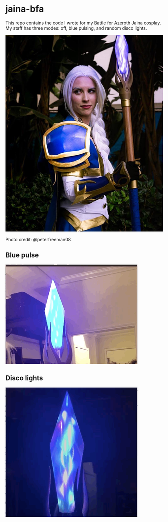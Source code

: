 # jaina-bfa
This repo contains the code I wrote for my Battle for Azeroth Jaina cosplay. My staff has three modes: off, blue pulsing, and random disco lights. 

![](jaina-photo.jpg)

Photo credit: @peterfreeman08

## Blue pulse
![](blue-pulse.gif)


## Disco lights
![](disco.gif)

